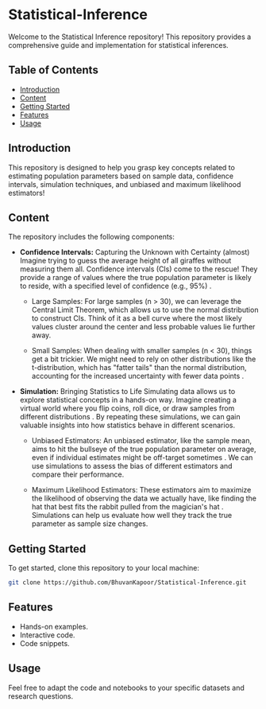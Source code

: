 # Statistical-Inference

Welcome to the Statistical Inference repository! This repository provides a comprehensive guide and implementation for statistical inferences.

## Table of Contents
- [Introduction](#introduction)
- [Content](#content)
- [Getting Started](#getting-started)
- [Features](#features)
- [Usage](#usage)

## Introduction
This repository is designed to help you grasp key concepts related to estimating population parameters based on sample data, confidence intervals, simulation techniques, and unbiased and maximum likelihood estimators!

## Content
The repository includes the following components:

- **Confidence Intervals:** Capturing the Unknown with Certainty (almost)
Imagine trying to guess the average height of all giraffes without measuring them all.  Confidence intervals (CIs) come to the rescue! They provide a range of values where the true population parameter is likely to reside, with a specified level of confidence (e.g., 95%) .

  - Large Samples: For large samples (n > 30), we can leverage the Central Limit Theorem, which allows us to use the normal distribution to construct CIs. Think of it as a bell curve  where the most likely values cluster around the center and less probable values lie further away.

  - Small Samples: When dealing with smaller samples (n < 30), things get a bit trickier. We might need to rely on other distributions like the t-distribution, which has "fatter tails" than the normal distribution, accounting for the increased uncertainty with fewer data points .

- **Simulation:** Bringing Statistics to Life
Simulating data allows us to explore statistical concepts in a hands-on way. Imagine creating a virtual world where you flip coins, roll dice, or draw samples from different distributions ️. By repeating these simulations, we can gain valuable insights into how statistics behave in different scenarios.

  - Unbiased Estimators: An unbiased estimator, like the sample mean, aims to hit the bullseye of the true population parameter on average, even if individual estimates might be off-target sometimes . We can use simulations to assess the bias of different estimators and compare their performance.

  - Maximum Likelihood Estimators: These estimators aim to maximize the likelihood of observing the data we actually have, like finding the hat that best fits the rabbit pulled from the magician's hat . Simulations can help us evaluate how well they track the true parameter as sample size changes.
  
## Getting Started
To get started, clone this repository to your local machine:

```bash
git clone https://github.com/BhuvanKapoor/Statistical-Inference.git
```

## Features
- Hands-on examples.
- Interactive code.
- Code snippets.

## Usage
Feel free to adapt the code and notebooks to your specific datasets and research questions.